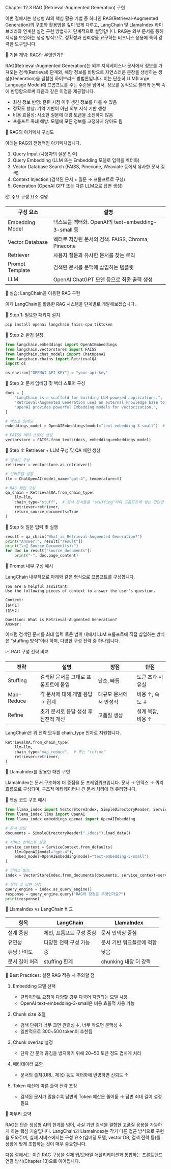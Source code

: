 Chapter 12.3 RAG (Retrieval-Augmented Generation) 구현

이번 절에서는 생성형 AI의 핵심 활용 기법 중 하나인 RAG(Retrieval-Augmented Generation)의 구조와 활용법을 깊이 있게 다루고, LangChain 및 LlamaIndex 라이브러리와 연계한 실전 구현 방법까지 단계적으로 설명합니다. RAG는 외부 문서를 통해 지식을 보완하는 생성 방식으로, 정확성과 신뢰성을 요구하는 비즈니스 응용에 특히 강력한 도구입니다.

🙋‍ 기본 개념: RAG란 무엇인가?

RAG(Retrieval-Augmented Generation)는 외부 지식베이스나 문서에서 정보를 가져오는 검색(Retrieval) 단계와, 해당 정보를 바탕으로 자연스러운 문장을 생성하는 생성(Generation)을 결합한 하이브리드 방법론입니다. 이는 단순히 LLM(Large Language Model)에 프롬프트를 주는 수준을 넘어서, 정보를 동적으로 불러와 문맥 속에 반영함으로써 다음과 같은 이점을 제공합니다.

- 최신 정보 반영: 훈련 시점 이후 생긴 정보를 다룰 수 있음
- 정확도 향상: 기억 기반이 아닌 외부 지식 기반 생성
- 비용 효율성: 사소한 질문에 대량 토큰을 소진하지 않음
- 프롬프트 족쇄 해방: 모델에 모든 정보를 고정하지 않아도 됨

🧱 RAG의 아키텍처 구성도

아래는 RAG의 전형적인 아키텍처입니다.

1. Query Input (사용자의 질문 입력)
2. Query Embedding (LLM 또는 Embedding 모델로 입력을 벡터화)
3. Vector Database Search (FAISS, Pinecone, Weaviate 등에서 유사한 문서 검색)
4. Context Injection (검색된 문서 + 질문 → 프롬프트로 구성)
5. Generation (OpenAI GPT 또는 다른 LLM으로 답변 생성)

📦 주요 구성 요소 설명

| 구성 요소 | 설명 |
|-----------|------|
| Embedding Model | 텍스트를 벡터화. OpenAI의 text-embedding-3-small 등 |
| Vector Database | 벡터로 저장된 문서의 검색. FAISS, Chroma, Pinecone |
| Retriever | 사용자 질문과 유사한 문서를 찾는 로직 |
| Prompt Template | 검색된 문서를 문맥에 삽입하는 템플릿 |
| LLM | OpenAI ChatGPT 모델 등으로 최종 출력 생성 |

🧪 실습: LangChain을 이용한 RAG 구현

이제 LangChain을 활용한 RAG 시스템을 단계별로 개발해보겠습니다.

🔧 Step 1: 필요한 패키지 설치

```bash
pip install openai langchain faiss-cpu tiktoken
```

🔧 Step 2: 환경 설정

```python
from langchain.embeddings import OpenAIEmbeddings
from langchain.vectorstores import FAISS
from langchain.chat_models import ChatOpenAI
from langchain.chains import RetrievalQA
import os

os.environ["OPENAI_API_KEY"] = "your-api-key"
```

🔧 Step 3: 문서 임베딩 및 벡터 스토어 구성

```python
docs = [
    "LangChain is a scaffold for building LLM-powered applications.",
    "Retrieval-Augmented Generation uses an external knowledge base to supplement the generation.",
    "OpenAI provides powerful Embedding models for vectorization.",
]

# 텍스트 임베딩
embeddings_model = OpenAIEmbeddings(model="text-embedding-3-small")  # 최신 embedding 모델 사용

# FAISS 벡터 스토어 생성
vectorstore = FAISS.from_texts(docs, embedding=embeddings_model)
```

🔧 Step 4: Retriever + LLM 구성 및 QA 체인 생성

```python
# 검색기 구성
retriever = vectorstore.as_retriever()

# 언어모델 설정
llm = ChatOpenAI(model_name="gpt-4", temperature=0)

# RAG 체인 구성
qa_chain = RetrievalQA.from_chain_type(
    llm=llm,
    chain_type="stuff",  # 검색 문서들을 "stuffing"하여 프롬프트에 넣는 간단한 방식
    retriever=retriever,
    return_source_documents=True
)
```

🔧 Step 5: 질문 입력 및 실행

```python
result = qa_chain("What is Retrieval-Augmented Generation?")
print("Answer:", result["result"])
print("\n🔗 Source Document(s):")
for doc in result["source_documents"]:
    print("-", doc.page_content)
```

🧠 Prompt 내부 구성 예시

LangChain 내부적으로 아래와 같은 형식으로 프롬프트를 구성합니다.

```
You are a helpful assistant.
Use the following pieces of context to answer the user's question.

Context:
[문서1]
[문서2]

Question: What is Retrieval-Augmented Generation?
Answer:
```

이처럼 검색된 문서를 최대 입력 토큰 범위 내에서 LLM 프롬프트에 직접 삽입하는 방식은 “stuffing 방식”이라 하며, 다양한 구성 전략 중 하나입니다.

📈 RAG 구성 전략 비교

| 전략 | 설명 | 장점 | 단점 |
|------|------|------|------|
| Stuffing | 검색된 문서를 그대로 프롬프트에 붙임 | 단순, 빠름 | 토큰 초과 시 유실 |
| Map-Reduce | 각 문서에 대해 개별 응답 → 집계 | 대규모 문서에서 안정적 | 비용 ↑, 속도 ↓ |
| Refine | 초기 문서로 응답 생성 후 점진적 개선 | 고품질 생성 | 설계 복잡, 비용 ↑ |

LangChain은 위 전략 모두를 chain_type 인자로 지원합니다.

```python
RetrievalQA.from_chain_type(
    llm=llm,
    chain_type="map_reduce",  # 또는 "refine"
    retriever=retriever,
)
```

📙 LlamaIndex를 활용한 대안 구현

LlamaIndex는 문서 구조화에 더 중점을 둔 프레임워크입니다. 문서 → 인덱스 → 쿼리 흐름으로 구성되며, 구조적 메타데이터나 긴 문서 처리에 더 유리합니다.

🔧 핵심 코드 구조 예시

```python
from llama_index import VectorStoreIndex, SimpleDirectoryReader, ServiceContext
from llama_index.llms import OpenAI
from llama_index.embeddings.openai import OpenAIEmbedding

# 문서 로딩
documents = SimpleDirectoryReader("./docs").load_data()

# 서비스 컨텍스트 설정
service_context = ServiceContext.from_defaults(
    llm=OpenAI(model="gpt-4"),
    embed_model=OpenAIEmbedding(model="text-embedding-3-small")
)

# 인덱스 빌드
index = VectorStoreIndex.from_documents(documents, service_context=service_context)

# 질의 및 답변 생성
query_engine = index.as_query_engine()
response = query_engine.query("RAG의 장점은 무엇인가요?")
print(response)
```

📌 LlamaIndex vs LangChain 비교

| 항목 | LangChain | LlamaIndex |
|------|-----------|------------|
| 설계 중심 | 체인, 프롬프트 구성 중심 | 문서 인덱싱 중심 |
| 유연성 | 다양한 전략 구성 가능 | 문서 기반 워크플로에 적합 |
| 튜닝 난이도 | 중 | 낮음 |
| 문서 길이 처리 | stuffing 한계 | chunking 내장 더 강력 |

📎 Best Practices: 실전 RAG 적용 시 주의할 점

1. Embedding 모델 선택
   - 클라이언트 요청이 다양할 경우 다국어 지원되는 모델 사용
   - OpenAI text-embedding-3-small은 비용 효율적 사용 가능

2. Chunk size 조절
   - 검색 단위가 너무 크면 관련성 ↓, 너무 작으면 문맥성 ↓
   - 일반적으로 300~500 token이 추천됨

3. Chunk overlap 설정
   - 단락 간 문맥 끊김을 방지하기 위해 20~50 토큰 정도 겹치게 처리

4. 메타데이터 포함
   - 문서의 출처(URL, 제목) 등도 벡터화에 반영하면 신뢰도 ↑

5. Token 예산에 따른 출력 전략 조정
   - 검색된 문서가 많을수록 답변의 Token 예산은 줄어듦 → 답변 최대 길이 설정 필요

📍 마무리 요약

RAG는 단순 생성형 AI의 한계를 넘어, 사실 기반 검색을 결합한 고품질 응용을 가능하게 하는 핵심 기술입니다. LangChain과 LlamaIndex는 각기 다른 접근 방식으로 구현을 도와주며, 실제 서비스에서는 구성 요소(임베딩 모델, vector DB, 검색 전략 등)를 상황에 맞게 조합하는 것이 매우 중요합니다.

다음 절에서는 이런 RAG 구성을 실제 웹/모바일 애플리케이션과 통합하는 프론트엔드 연결 방식(Chapter 13)으로 이어집니다.